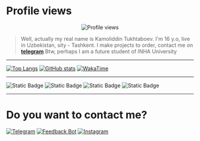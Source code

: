 # Profile views

<p align="center">
  <img src="https://count.getloli.com/get/@kamolgks" alt="Profile views">
</p>
<!-- ![Counter](https://count.getloli.com/get/@kamolgks) -->

> Well, actually my real name is Kamoliddin Tukhtaboev. I'm 16 y.o, live in Uzbekistan, sity - Tashkent. I make projects to order, contact me on [**telegram**](https://t.me/kamolgks) Btw, perhaps I am a future student of INHA University

<!-- > [bio](https://t.me/kamolgks_bio) | [shitmodules](https://t.me/shitmodules) -->

---

[![Top Langs](https://github-readme-stats.vercel.app/api/top-langs/?username=kamolgks&show_icons=true&theme=dracula&border_radius=10&hide_border=true&hide_title=true&langs_count=3)](https://github.com/anuraghazra/github-readme-stats)
[![GitHub stats](https://github-readme-stats.vercel.app/api?username=kamolgks&count_private=true&show_icons=true&theme=dracula&border_radius=10&hide_border=true&hide_title=true)](https://github.com/anuraghazra/github-readme-stats)
[![WakaTime](https://github-readme-stats.vercel.app/api/wakatime?username=kamolgks&show_icons=true&theme=dracula&border_radius=10&hide_border=true&hide_title=true&langs_count=5)](https://github.com/anuraghazra/github-readme-stats)

---

![Static Badge](https://img.shields.io/badge/-Python-090909?style=for-the-badge&logo=python&logoColor=47C5FB)
![Static Badge](https://img.shields.io/badge/-JavaScript-090909?style=for-the-badge&logo=javascript&logoColor=47C5FB)
![Static Badge](https://img.shields.io/badge/-html-090909?style=for-the-badge&logo=html&logoColor=47C5FB)
![Static Badge](https://img.shields.io/badge/-css-090909?style=for-the-badge&logo=css&logoColor=47C5FB)

---

# Do you want to contact me?

[![Telegram](https://img.icons8.com/fluency/40/000000/telegram-app.png)](https://t.me/kamolgks)
[![Feedback Bot](https://img.icons8.com/?size=40&id=50200&format=png)](https://t.me/fkamolgks_bot)
[![Instagram](https://img.icons8.com/fluency/48/instagram-new.png)](https://instagram.com/kamolgks/)
